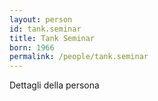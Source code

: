 ```yaml
---
layout: person
id: tank.seminar
title: Tank Seminar
born: 1966
permalink: /people/tank.seminar
---
```


Dettagli della persona 